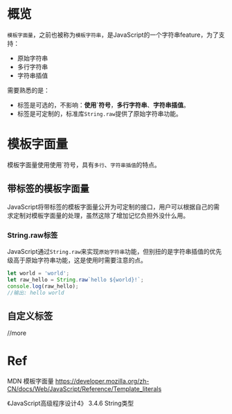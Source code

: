 # 概览

`模板字面量`，之前也被称为`模板字符串`，是JavaScript的一个字符串feature，为了支持：

- 原始字符串
- 多行字符串
- 字符串插值

需要熟悉的是：

- 标签是可选的，不影响：**使用&#96;符号**，**多行字符串**、**字符串插值**。
- 标签是可定制的，标准库`String.raw`提供了原始字符串功能。

# 模板字面量

模板字面量使用使用&#96;符号，具有`多行`、`字符串插值`的特点。

## 带标签的模板字面量

JavaScript将带标签的模板字面量公开为可定制的接口，用户可以根据自己的需求定制对模板字面量的处理，虽然这除了增加记忆负担外没什么用。

### String.raw标签

JavaScript通过`String.raw`来实现`原始字符串`功能，但别扭的是字符串插值的优先级高于原始字符串功能，这是使用时需要注意的点。

```javascript
let world = 'world';
let raw_hello = String.raw`hello ${world}!`;
console.log(raw_hello);
//输出: hello world
```

## 自定义标签

//more

# Ref

MDN 模板字面量 https://developer.mozilla.org/zh-CN/docs/Web/JavaScript/Reference/Template_literals

《JavaScript高级程序设计4》 3.4.6 String类型